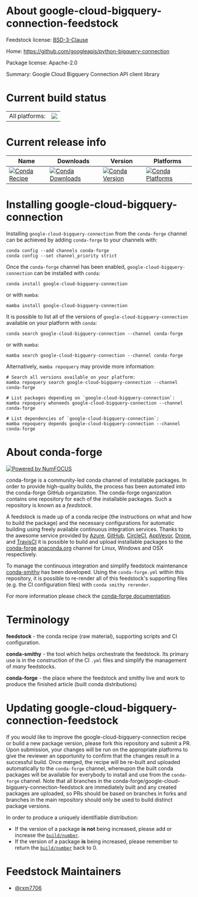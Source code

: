 About google-cloud-bigquery-connection-feedstock
================================================

Feedstock license: [BSD-3-Clause](https://github.com/conda-forge/google-cloud-bigquery-connection-feedstock/blob/main/LICENSE.txt)

Home: https://github.com/googleapis/python-bigquery-connection

Package license: Apache-2.0

Summary: Google Cloud Bigquery Connection API client library

Current build status
====================


<table><tr><td>All platforms:</td>
    <td>
      <a href="https://dev.azure.com/conda-forge/feedstock-builds/_build/latest?definitionId=20300&branchName=main">
        <img src="https://dev.azure.com/conda-forge/feedstock-builds/_apis/build/status/google-cloud-bigquery-connection-feedstock?branchName=main">
      </a>
    </td>
  </tr>
</table>

Current release info
====================

| Name | Downloads | Version | Platforms |
| --- | --- | --- | --- |
| [![Conda Recipe](https://img.shields.io/badge/recipe-google--cloud--bigquery--connection-green.svg)](https://anaconda.org/conda-forge/google-cloud-bigquery-connection) | [![Conda Downloads](https://img.shields.io/conda/dn/conda-forge/google-cloud-bigquery-connection.svg)](https://anaconda.org/conda-forge/google-cloud-bigquery-connection) | [![Conda Version](https://img.shields.io/conda/vn/conda-forge/google-cloud-bigquery-connection.svg)](https://anaconda.org/conda-forge/google-cloud-bigquery-connection) | [![Conda Platforms](https://img.shields.io/conda/pn/conda-forge/google-cloud-bigquery-connection.svg)](https://anaconda.org/conda-forge/google-cloud-bigquery-connection) |

Installing google-cloud-bigquery-connection
===========================================

Installing `google-cloud-bigquery-connection` from the `conda-forge` channel can be achieved by adding `conda-forge` to your channels with:

```
conda config --add channels conda-forge
conda config --set channel_priority strict
```

Once the `conda-forge` channel has been enabled, `google-cloud-bigquery-connection` can be installed with `conda`:

```
conda install google-cloud-bigquery-connection
```

or with `mamba`:

```
mamba install google-cloud-bigquery-connection
```

It is possible to list all of the versions of `google-cloud-bigquery-connection` available on your platform with `conda`:

```
conda search google-cloud-bigquery-connection --channel conda-forge
```

or with `mamba`:

```
mamba search google-cloud-bigquery-connection --channel conda-forge
```

Alternatively, `mamba repoquery` may provide more information:

```
# Search all versions available on your platform:
mamba repoquery search google-cloud-bigquery-connection --channel conda-forge

# List packages depending on `google-cloud-bigquery-connection`:
mamba repoquery whoneeds google-cloud-bigquery-connection --channel conda-forge

# List dependencies of `google-cloud-bigquery-connection`:
mamba repoquery depends google-cloud-bigquery-connection --channel conda-forge
```


About conda-forge
=================

[![Powered by
NumFOCUS](https://img.shields.io/badge/powered%20by-NumFOCUS-orange.svg?style=flat&colorA=E1523D&colorB=007D8A)](https://numfocus.org)

conda-forge is a community-led conda channel of installable packages.
In order to provide high-quality builds, the process has been automated into the
conda-forge GitHub organization. The conda-forge organization contains one repository
for each of the installable packages. Such a repository is known as a *feedstock*.

A feedstock is made up of a conda recipe (the instructions on what and how to build
the package) and the necessary configurations for automatic building using freely
available continuous integration services. Thanks to the awesome service provided by
[Azure](https://azure.microsoft.com/en-us/services/devops/), [GitHub](https://github.com/),
[CircleCI](https://circleci.com/), [AppVeyor](https://www.appveyor.com/),
[Drone](https://cloud.drone.io/welcome), and [TravisCI](https://travis-ci.com/)
it is possible to build and upload installable packages to the
[conda-forge](https://anaconda.org/conda-forge) [anaconda.org](https://anaconda.org/)
channel for Linux, Windows and OSX respectively.

To manage the continuous integration and simplify feedstock maintenance
[conda-smithy](https://github.com/conda-forge/conda-smithy) has been developed.
Using the ``conda-forge.yml`` within this repository, it is possible to re-render all of
this feedstock's supporting files (e.g. the CI configuration files) with ``conda smithy rerender``.

For more information please check the [conda-forge documentation](https://conda-forge.org/docs/).

Terminology
===========

**feedstock** - the conda recipe (raw material), supporting scripts and CI configuration.

**conda-smithy** - the tool which helps orchestrate the feedstock.
                   Its primary use is in the construction of the CI ``.yml`` files
                   and simplify the management of *many* feedstocks.

**conda-forge** - the place where the feedstock and smithy live and work to
                  produce the finished article (built conda distributions)


Updating google-cloud-bigquery-connection-feedstock
===================================================

If you would like to improve the google-cloud-bigquery-connection recipe or build a new
package version, please fork this repository and submit a PR. Upon submission,
your changes will be run on the appropriate platforms to give the reviewer an
opportunity to confirm that the changes result in a successful build. Once
merged, the recipe will be re-built and uploaded automatically to the
`conda-forge` channel, whereupon the built conda packages will be available for
everybody to install and use from the `conda-forge` channel.
Note that all branches in the conda-forge/google-cloud-bigquery-connection-feedstock are
immediately built and any created packages are uploaded, so PRs should be based
on branches in forks and branches in the main repository should only be used to
build distinct package versions.

In order to produce a uniquely identifiable distribution:
 * If the version of a package **is not** being increased, please add or increase
   the [``build/number``](https://docs.conda.io/projects/conda-build/en/latest/resources/define-metadata.html#build-number-and-string).
 * If the version of a package **is** being increased, please remember to return
   the [``build/number``](https://docs.conda.io/projects/conda-build/en/latest/resources/define-metadata.html#build-number-and-string)
   back to 0.

Feedstock Maintainers
=====================

* [@rxm7706](https://github.com/rxm7706/)


